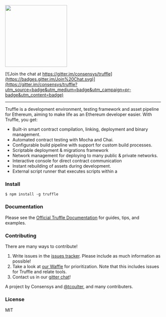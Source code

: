 <img src="https://github.com/ConsenSys/truffle/blob/master/assets/logo.png" width="200">

[![Join the chat at https://gitter.im/consensys/truffle](https://badges.gitter.im/Join%20Chat.svg)](https://gitter.im/consensys/truffle?utm_source=badge&utm_medium=badge&utm_campaign=pr-badge&utm_content=badge)

-----------------------


Truffle is a development environment, testing framework and asset pipeline for Ethereum, aiming to make life as an Ethereum developer easier. With Truffle, you get:

* Built-in smart contract compilation, linking, deployment and binary management.
* Automated contract testing with Mocha and Chai.
* Configurable build pipeline with support for custom build processes.
* Scriptable deployment & migrations framework
* Network management for deploying to many public & private networks.
* Interactive console for direct contract communication
* Instant rebuilding of assets during development.
* External script runner that executes scripts within a

### Install

```
$ npm install -g truffle
```

### Documentation

Please see the [Official Truffle Documentation](http://truffle.readthedocs.org/en/latest/) for guides, tips, and examples.

### Contributing

There are many ways to contribute!

1. Write issues in the [issues tracker](https://github.com/ConsenSys/truffle/issues). Please include as much information as possible!
1. Take a look at [our Waffle](https://waffle.io/ConsenSys/truffle) for prioritization. Note that this includes issues for Truffle and relate tools.
1. Contact us in our [gitter chat](https://gitter.im/consensys/truffle)!

A project by Consensys and [@tcoulter](https://github.com/tcoulter), and many contributers.

### License

MIT
